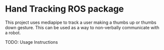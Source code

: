 # Hand Tracking ROS package

This project uses mediapipe to track a user making a thumbs up or thumbs down gesture. This can be used as a way to non-verbally communicate with a robot.

TODO: Usage Instructions
